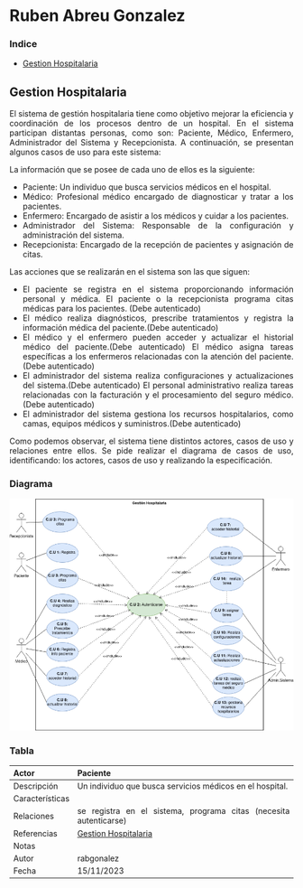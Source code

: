 <div align="justify">

# Ruben Abreu Gonzalez
### Indice
- [Gestion Hospitalaria](#gestion-hospitalaria)

## Gestion Hospitalaria
El sistema de gestión hospitalaria tiene como objetivo mejorar la eficiencia y coordinación de los procesos dentro de un hospital. En el sistema participan distantas personas, como son: Paciente, Médico, Enfermero, Administrador del Sistema y Recepcionista. A continuación, se presentan algunos casos de uso para este sistema:

La información que se posee de cada uno de ellos es la siguiente:

- Paciente: Un individuo que busca servicios médicos en el hospital.
- Médico: Profesional médico encargado de diagnosticar y tratar a los pacientes.
- Enfermero: Encargado de asistir a los médicos y cuidar a los pacientes.
- Administrador del Sistema: Responsable de la configuración y administración del sistema.
- Recepcionista: Encargado de la recepción de pacientes y asignación de citas.

Las acciones que se realizarán en el sistema son las que siguen:

- El paciente se registra en el sistema proporcionando información personal y médica.
El paciente o la recepcionista programa citas médicas para los pacientes. (Debe autenticado)
- El médico realiza diagnósticos, prescribe tratamientos y registra la información médica del paciente.(Debe autenticado)
- El médico y el enfermero pueden acceder y actualizar el historial médico del paciente.(Debe autenticado)
El médico asigna tareas específicas a los enfermeros relacionadas con la atención del paciente.(Debe autenticado)
- El administrador del sistema realiza configuraciones y actualizaciones del sistema.(Debe autenticado)
El personal administrativo realiza tareas relacionadas con la facturación y el procesamiento del seguro médico.(Debe autenticado)
- El administrador del sistema gestiona los recursos hospitalarios, como camas, equipos médicos y suministros.(Debe autenticado)

Como podemos observar, el sistema tiene distintos actores, casos de uso y relaciones entre ellos. Se pide realizar el diagrama de casos de uso, identificando: los actores, casos de uso y realizando la especificación.

### Diagrama
<img src="./images/Case-usetotal1.png">

### Tabla
|  Actor | Paciente |
|---|---|
| Descripción  |  Un individuo que busca servicios médicos en el hospital.  |
| Características  |  |
| Relaciones | se registra en el sistema, programa citas (necesita autenticarse)   |
| Referencias | [Gestion Hospitalaria](https://github.com/jpexposito/docencia/blob/master/Primero/ETS/DIAGRAMAS/tareas/gestion-hospitalaria.md) |   
|  Notas |   |
| Autor  | rabgonalez |
|Fecha | 15/11/2023 |

</div>